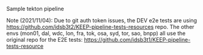 Sample tekton pipeline

Note (2021/11/04): Due to git auth token issues, the DEV e2e tests are using https://github.com/idsb3t2/KEEP-pipeline-tests-resources repo. The other envs (mon01, dal, wdc, lon, fra, tok, osa, syd, tor, sao, bnpp) all use the original repo for the E2E tests: https://github.com/idsb3t1/KEEP-pipeline-tests-resource
